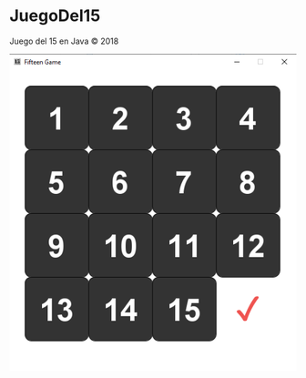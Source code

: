 # JuegoDel15
 Juego del 15 en Java © 2018
 
 ![fifteen](https://github.com/mbrignone93/JuegoDel15/blob/master/screenshot/1.png)

